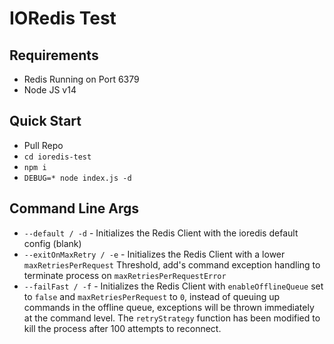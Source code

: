 # IORedis Test

## Requirements
- Redis Running on Port 6379
- Node JS v14

## Quick Start

- Pull Repo
- `cd ioredis-test`
- `npm i`
- `DEBUG=* node index.js -d`

## Command Line Args
- `--default / -d` - Initializes the Redis Client with the ioredis default config (blank)
- `--exitOnMaxRetry / -e` - Initializes the Redis Client with a lower `maxRetriesPerRequest` Threshold, add's command exception handling to terminate process on `maxRetriesPerRequestError`
- `--failFast / -f` - Initializes the Redis Client with `enableOfflineQueue` set to `false` and `maxRetriesPerRequest` to `0`, instead of queuing up commands in the offline queue, exceptions will be thrown immediately at the command level. The `retryStrategy` function has been modified to kill the process after 100 attempts to reconnect.
